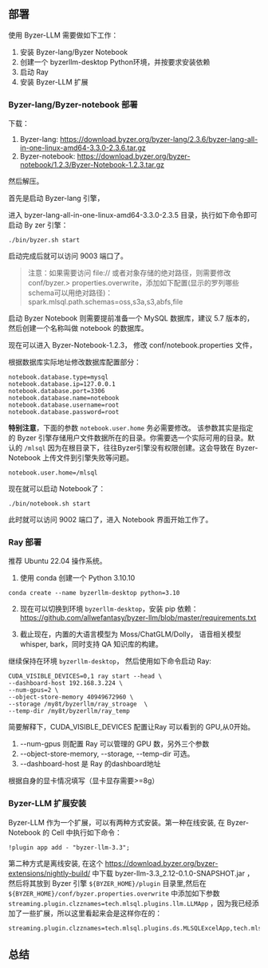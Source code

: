 ## 部署


使用 Byzer-LLM 需要做如下工作：

1. 安装 Byzer-lang/Byzer Notebook
2. 创建一个 byzerllm-desktop Python环境，并按要求安装依赖
3. 启动 Ray
4. 安装 Byzer-LLM 扩展

### Byzer-lang/Byzer-notebook 部署

下载：

1. Byzer-lang: https://download.byzer.org/byzer-lang/2.3.6/byzer-lang-all-in-one-linux-amd64-3.3.0-2.3.6.tar.gz
2. Byzer-notebook: https://download.byzer.org/byzer-notebook/1.2.3/Byzer-Notebook-1.2.3.tar.gz

然后解压。

首先是启动 Byzer-lang 引擎，

进入 byzer-lang-all-in-one-linux-amd64-3.3.0-2.3.5 目录，执行如下命令即可启动 By zer 引擎：

```
./bin/byzer.sh start
```

启动完成后就可以访问 9003 端口了。

> 注意：如果需要访问 file:// 或者对象存储的绝对路径，则需要修改 conf/byzer.> properties.overwrite，添加如下配置(显示的罗列哪些schema可以用绝对路径)：
> spark.mlsql.path.schemas=oss,s3a,s3,abfs,file


启动 Byzer Notebook 则需要提前准备一个 MySQL 数据库，建议 5.7 版本的，然后创建一个名称叫做 notebook 的数据库。

现在可以进入 Byzer-Notebook-1.2.3， 修改 conf/notebook.properties 文件，

根据数据库实际地址修改数据库配置部分：

```
notebook.database.type=mysql
notebook.database.ip=127.0.0.1
notebook.database.port=3306
notebook.database.name=notebook
notebook.database.username=root
notebook.database.password=root
```

**特别注意**，下面的参数 `notebook.user.home` 务必需要修改。
该参数其实是指定的 Byzer 引擎存储用户文件数据所在的目录。你需要选一个实际可用的目录。默认的 `/mlsql` 因为在根目录下，往往Byzer引擎没有权限创建。这会导致在 Byzer-Notebook 上传文件到引擎失败等问题。

```
notebook.user.home=/mlsql
```


现在就可以启动 Notebook了：

```
./bin/notebook.sh start
```


此时就可以访问 9002 端口了，进入 Notebook 界面开始工作了。


### Ray 部署


推荐 Ubuntu 22.04 操作系统。

1. 使用 conda 创建一个 Python 3.10.10  

```
conda create --name byzerllm-desktop python=3.10
```

2. 现在可以切换到环境 `byzerllm-desktop`，安装 pip 依赖：https://github.com/allwefantasy/byzer-llm/blob/master/requirements.txt

3. 截止现在，内置的大语言模型为 Moss/ChatGLM/Dolly， 语音相关模型 whisper, bark，同时支持 QA 知识库的构建。

继续保持在环境 `byzerllm-desktop`， 然后使用如下命令启动 Ray:

```
CUDA_VISIBLE_DEVICES=0,1 ray start --head \
--dashboard-host 192.168.3.224 \
--num-gpus=2 \
--object-store-memory 40949672960 \
--storage /my8t/byzerllm/ray_stroage  \
--temp-dir /my8t/byzerllm/ray_temp 
```

简要解释下，CUDA_VISIBLE_DEVICES 配置让Ray 可以看到的 GPU,从0开始。 

1. --num-gpus 则配置 Ray 可以管理的 GPU 数，另外三个参数 
2. --object-store-memory, --storage, --temp-dir 可选。
3. --dashboard-host 是 Ray 的dashboard地址

根据自身的显卡情况填写（显卡显存需要>=8g）


### Byzer-LLM 扩展安装

Byzer-LLM 作为一个扩展，可以有两种方式安装。第一种在线安装, 在 Byzer-Notebook 的 Cell 中执行如下命令：

```
!plugin app add - "byzer-llm-3.3";
```

第二种方式是离线安装, 在这个 https://download.byzer.org/byzer-extensions/nightly-build/ 中下载 byzer-llm-3.3_2.12-0.1.0-SNAPSHOT.jar ， 然后将其放到 Byzer 引擎 `${BYZER_HOME}/plugin` 目录里,然后在  `${BYZER_HOME}/conf/byzer.properties.overwrite` 中添加如下参数 `streaming.plugin.clzznames=tech.mlsql.plugins.llm.LLMApp` ，因为我已经添加了一些扩展，所以这里看起来会是这样你在的：

```
streaming.plugin.clzznames=tech.mlsql.plugins.ds.MLSQLExcelApp,tech.mlsql.plugins.assert.app.MLSQLAssert,tech.mlsql.plugins.shell.app.MLSQLShell,tech.mlsql.plugins.mllib.app.MLSQLMllib,tech.mlsql.plugins.llm.LLMApp
```


## 总结


